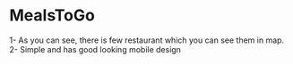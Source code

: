# MealsToGo
1- As you can see, there is few restaurant which you can see them in map.
2- Simple and has good looking mobile design
